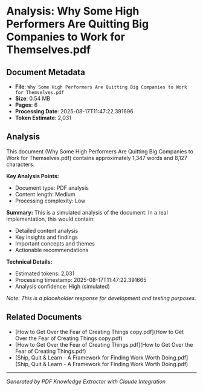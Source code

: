 # Analysis: Why Some High Performers Are Quitting Big Companies to Work for Themselves.pdf

## Document Metadata
- **File**: `Why Some High Performers Are Quitting Big Companies to Work for Themselves.pdf`
- **Size**: 0.54 MB
- **Pages**: 6
- **Processing Date**: 2025-08-17T11:47:22.391696
- **Token Estimate**: 2,031

## Analysis

This document (Why Some High Performers Are Quitting Big Companies to Work for Themselves.pdf) contains approximately 1,347 words and 8,127 characters.

**Key Analysis Points:**
- Document type: PDF analysis
- Content length: Medium
- Processing complexity: Low

**Summary:**
This is a simulated analysis of the document. In a real implementation, this would contain:
- Detailed content analysis
- Key insights and findings
- Important concepts and themes
- Actionable recommendations

**Technical Details:**
- Estimated tokens: 2,031
- Processing timestamp: 2025-08-17T11:47:22.391665
- Analysis confidence: High (simulated)

*Note: This is a placeholder response for development and testing purposes.*

## Related Documents

- [How to Get Over the Fear of Creating Things copy.pdf](How to Get Over the Fear of Creating Things copy.pdf)
- [How to Get Over the Fear of Creating Things.pdf](How to Get Over the Fear of Creating Things.pdf)
- [Ship, Quit & Learn - A Framework for Finding Work Worth Doing.pdf](Ship, Quit & Learn - A Framework for Finding Work Worth Doing.pdf)

---
*Generated by PDF Knowledge Extractor with Claude Integration*